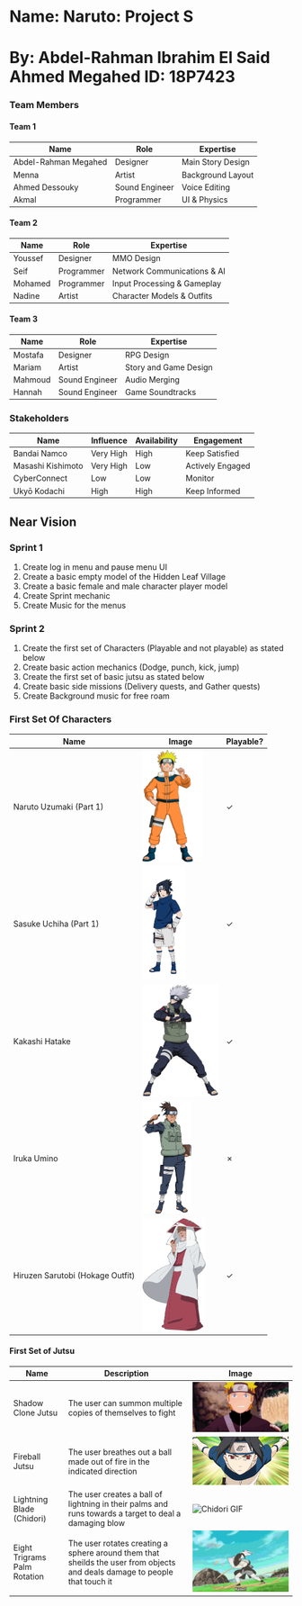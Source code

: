 # Name: Naruto: Project S
# By: Abdel-Rahman Ibrahim El Said Ahmed Megahed  ID: 18P7423


### Team Members
#### Team 1
| Name | Role | Expertise |
| ----------- | ----------- | ----------- |
| Abdel-Rahman Megahed | Designer | Main Story Design |
| Menna | Artist | Background Layout |
| Ahmed Dessouky | Sound Engineer | Voice Editing |
| Akmal | Programmer | UI & Physics |


#### Team 2
| Name | Role | Expertise |
| ----------- | ----------- | ----------- |
| Youssef | Designer | MMO Design |
| Seif | Programmer | Network Communications & AI |
| Mohamed | Programmer | Input Processing & Gameplay |
| Nadine | Artist | Character Models & Outfits |

#### Team 3
| Name | Role | Expertise |
| ----------- | ----------- | ----------- |
| Mostafa | Designer | RPG Design | 
| Mariam | Artist | Story and Game Design |
| Mahmoud | Sound Engineer | Audio Merging |
| Hannah | Sound Engineer | Game Soundtracks |

### Stakeholders
| Name | Influence | Availability | Engagement |
| ----------- | ----------- | ----------- | ----------- |
| Bandai Namco | Very High | High | Keep Satisfied |
| Masashi Kishimoto | Very High | Low | Actively Engaged |
| CyberConnect | Low | Low | Monitor |
| Ukyō Kodachi | High | High | Keep Informed |

## Near Vision
### Sprint 1
1. Create log in menu and pause menu UI
2. Create a basic empty model of the Hidden Leaf Village
3. Create a basic female and male character player model
4. Create Sprint mechanic
5. Create Music for the menus
### Sprint 2
1. Create the first set of Characters (Playable and not playable) as stated below
2. Create basic action mechanics (Dodge, punch, kick, jump)
3. Create the first set of basic jutsu as stated below
4. Create basic side missions (Delivery quests, and Gather quests)
5. Create Background music for free roam

### First Set Of Characters
| Name | Image | Playable?|
| ----------- | ----------- | ----------- |
| Naruto Uzumaki (Part 1) | <img src="media/Naruto(young).png" alt="Naruto Image" height="200px" /> | ✓ |
| Sasuke Uchiha (Part 1) | <img src="media/Sasuke(young).png" alt="Sasuke Image" height="200px" /> | ✓ |
| Kakashi Hatake | <img src="media/Kakashi.png" alt="Kakashi Image" height="200px" /> | ✓ |
| Iruka Umino | <img src="media/Iruka.png" alt="Iruka Image" height="200px" /> | ✗ |
| Hiruzen Sarutobi (Hokage Outfit) | <img src="media/hiruzen(hokage_outfit).png" alt="Hiruzen Image" height="200px" /> | ✓ |

#### First Set of Jutsu
| Name | Description | Image |
| ----------- | ----------- | ----------- |
| Shadow Clone Jutsu | The user can summon multiple copies of themselves to fight | ![Shadow Clone GIF](media/shadowclone.gif) | 
| Fireball Jutsu | The user breathes out a ball made out of fire in the indicated direction | ![Fireball Jutsu GIF](media/fireball.gif) |
| Lightning Blade (Chidori) | The user creates a ball of lightning in their palms and runs towards a target to deal a damaging blow  | ![Chidori GIF](media/chidori.gif) |
| Eight Trigrams Palm Rotation | The user rotates creating a sphere around them that sheilds the user from objects and deals damage to people that touch it | ![8 Trigrams GIF](media/8trigrams.gif) |
